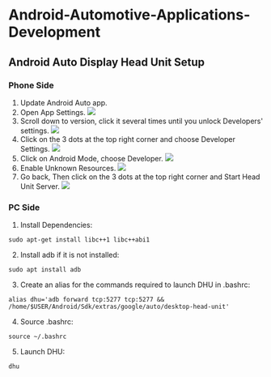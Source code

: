 # Android-Automotive-Applications-Development

## Android Auto Display Head Unit Setup
### Phone Side
1. Update Android Auto app.
2. Open App Settings.
![](./README_Photos/01.jpeg)
3. Scroll down to version, click it several times until you unlock Developers' settings.
![](./README_Photos/02.jpeg)
4. Click on the 3 dots at the top right corner and choose Developer Settings.
![](./README_Photos/03.jpeg)
5. Click on Android Mode, choose Developer.
![](./README_Photos/04.jpeg)
6. Enable Unknown Resources.
![](./README_Photos/05.jpeg)
7. Go back, Then click on the 3 dots at the top right corner and Start Head Unit Server.
![](./README_Photos/06.jpeg)

### PC Side
1. Install Dependencies:
```
sudo apt-get install libc++1 libc++abi1
```
2. Install adb if it is not installed:
```
sudo apt install adb
```
3. Create an alias for the commands required to launch DHU in .bashrc:
```
alias dhu='adb forward tcp:5277 tcp:5277 && /home/$USER/Android/Sdk/extras/google/auto/desktop-head-unit'
```
4. Source .bashrc:
```
source ~/.bashrc
```
5. Launch DHU:
```
dhu
```
